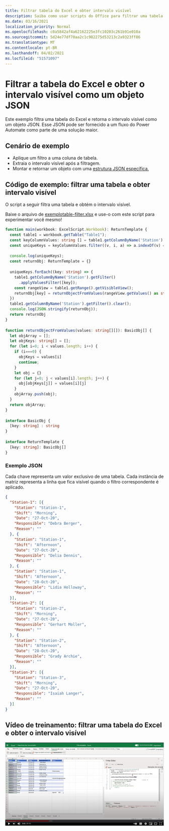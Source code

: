 ```yaml
---
title: Filtrar tabela do Excel e obter intervalo visível
description: Saiba como usar scripts do Office para filtrar uma tabela do Excel e obter o intervalo visível como uma matriz de objetos.
ms.date: 03/16/2021
localization_priority: Normal
ms.openlocfilehash: c0a5842af4a62162225e3fc10203c261b91e010a
ms.sourcegitcommit: 5d24e77df70aa2c1c982275d53213c2a9323ff86
ms.translationtype: MT
ms.contentlocale: pt-BR
ms.lasthandoff: 04/02/2021
ms.locfileid: "51571097"
---
```

# <a name="filter-excel-table-and-get-visible-range-as-a-json-object"></a>Filtrar a tabela do Excel e obter o intervalo visível como um objeto JSON

Este exemplo filtra uma tabela do Excel e retorna o intervalo visível como um objeto JSON. Esse JSON pode ser fornecido a um fluxo do Power Automate como parte de uma solução maior.

## <a name="example-scenario"></a>Cenário de exemplo

* Aplique um filtro a uma coluna de tabela.
* Extraia o intervalo visível após a filtragem.
* Montar e retornar um objeto com uma [estrutura JSON específica.](#sample-json)

## <a name="sample-code-filter-a-table-and-get-visible-range"></a>Código de exemplo: filtrar uma tabela e obter intervalo visível

O script a seguir filtra uma tabela e obtém o intervalo visível.

Baixe o arquivo de <a href="table-filter.xlsx"> exemplotable-filter.xlsx</a> e use-o com este script para experimentar você mesmo!

```TypeScript
function main(workbook: ExcelScript.Workbook): ReturnTemplate {
  const table1 = workbook.getTable("Table1");
  const keyColumnValues: string [] = table1.getColumnByName('Station').getRangeBetweenHeaderAndTotal().getValues().map(v => v[0] as string);
  const uniqueKeys = keyColumnValues.filter((v, i, a) => a.indexOf(v) === i);

  console.log(uniqueKeys);
  const returnObj: ReturnTemplate = {}

  uniqueKeys.forEach((key: string) => {
    table1.getColumnByName('Station').getFilter()
      .applyValuesFilter([key]);
    const rangeView = table1.getRange().getVisibleView();
    returnObj[key] = returnObjectFromValues(rangeView.getValues() as string[][]);
  })
  table1.getColumnByName('Station').getFilter().clear();
  console.log(JSON.stringify(returnObj));
  return returnObj
}

function returnObjectFromValues(values: string[][]): BasicObj[] {
  let objArray = [];
  let objKeys: string[] = [];
  for (let i=0; i < values.length; i++) {
    if (i===0) {
      objKeys = values[i]
      continue;
    }
    let obj = {}
    for (let j=0; j < values[i].length; j++) {
      obj[objKeys[j]] = values[i][j]
    }
    objArray.push(obj);
  }
  return objArray;
}

interface BasicObj {
  [key: string] : string
}

interface ReturnTemplate {
  [key: string]: BasicObj[]
}
```

### <a name="sample-json"></a>Exemplo JSON

Cada chave representa um valor exclusivo de uma tabela. Cada instância de matriz representa a linha que fica visível quando o filtro correspondente é aplicado.

```json
{
  "Station-1": [{
    "Station": "Station-1",
    "Shift": "Morning",
    "Date": "27-Oct-20",
    "Responsible": "Debra Berger",
    "Reason": ""
  }, {
    "Station": "Station-1",
    "Shift": "Afternoon",
    "Date": "27-Oct-20",
    "Responsible": "Delia Dennis",
    "Reason": ""
  }, {
    "Station": "Station-1",
    "Shift": "Afternoon",
    "Date": "28-Oct-20",
    "Responsible": "Lidia Holloway",
    "Reason": ""
  }],
  "Station-2": [{
    "Station": "Station-2",
    "Shift": "Morning",
    "Date": "27-Oct-20",
    "Responsible": "Gerhart Moller",
    "Reason": ""
  }, {
    "Station": "Station-2",
    "Shift": "Afternoon",
    "Date": "28-Oct-20",
    "Responsible": "Grady Archie",
    "Reason": ""
  }],
  "Station-3": [{
    "Station": "Station-3",
    "Shift": "Morning",
    "Date": "27-Oct-20",
    "Responsible": "Isaiah Langer",
    "Reason": ""
  }]
}
```

## <a name="training-video-filter-an-excel-table-and-get-the-visible-range"></a>Vídeo de treinamento: filtrar uma tabela do Excel e obter o intervalo visível

[![Assista ao vídeo passo a passo sobre como filtrar uma tabela do Excel e obter o intervalo visível](../../images/visible-range-as-objects-vid.jpg)](https://youtu.be/Mv7BrvPq84A "Vídeo passo a passo sobre como filtrar uma tabela do Excel e obter o intervalo visível")
